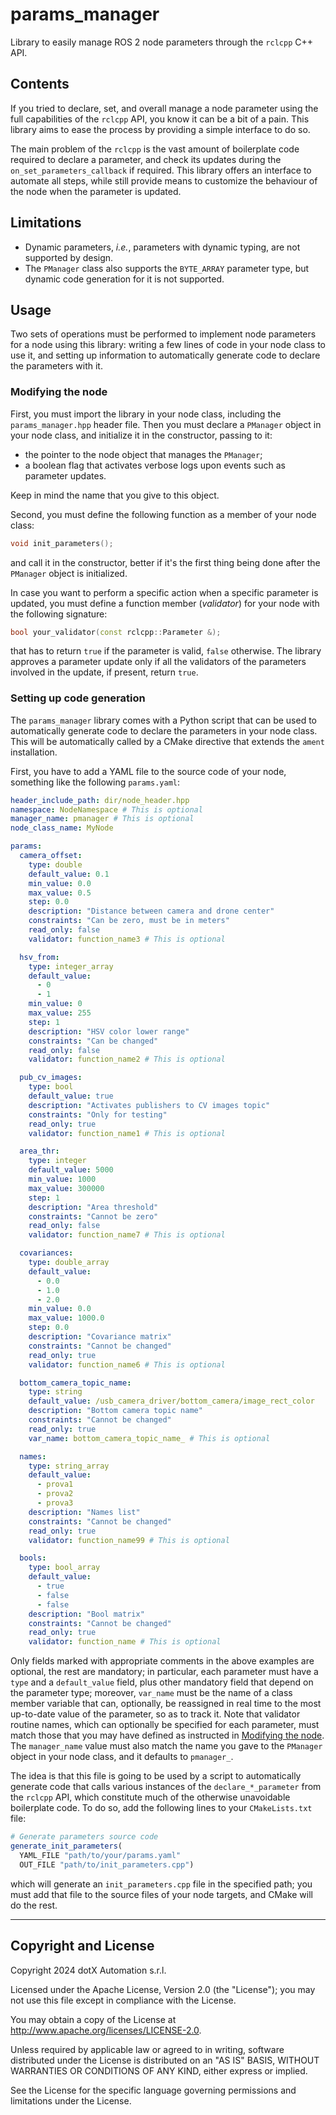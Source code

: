 # params_manager

Library to easily manage ROS 2 node parameters through the `rclcpp` C++ API.

## Contents

If you tried to declare, set, and overall manage a node parameter using the full capabilities of the `rclcpp` API, you know it can be a bit of a pain. This library aims to ease the process by providing a simple interface to do so.

The main problem of the `rclcpp` is the vast amount of boilerplate code required to declare a parameter, and check its updates during the `on_set_parameters_callback` if required. This library offers an interface to automate all steps, while still provide means to customize the behaviour of the node when the parameter is updated.

## Limitations

- Dynamic parameters, *i.e.*, parameters with dynamic typing, are not supported by design.
- The `PManager` class also supports the `BYTE_ARRAY` parameter type, but dynamic code generation for it is not supported.

## Usage

Two sets of operations must be performed to implement node parameters for a node using this library: writing a few lines of code in your node class to use it, and setting up information to automatically generate code to declare the parameters with it.

### Modifying the node

First, you must import the library in your node class, including the `params_manager.hpp` header file. Then you must declare a `PManager` object in your node class, and initialize it in the constructor, passing to it:

- the pointer to the node object that manages the `PManager`;
- a boolean flag that activates verbose logs upon events such as parameter updates.

Keep in mind the name that you give to this object.

Second, you must define the following function as a member of your node class:

```cpp
void init_parameters();
```

and call it in the constructor, better if it's the first thing being done after the `PManager` object is initialized.

In case you want to perform a specific action when a specific parameter is updated, you must define a function member (*validator*) for your node with the following signature:

```cpp
bool your_validator(const rclcpp::Parameter &);
```

that has to return `true` if the parameter is valid, `false` otherwise. The library approves a parameter update only if all the validators of the parameters involved in the update, if present, return `true`.

### Setting up code generation

The `params_manager` library comes with a Python script that can be used to automatically generate code to declare the parameters in your node class. This will be automatically called by a CMake directive that extends the `ament` installation.

First, you have to add a YAML file to the source code of your node, something like the following `params.yaml`:

```yaml
header_include_path: dir/node_header.hpp
namespace: NodeNamespace # This is optional
manager_name: pmanager # This is optional
node_class_name: MyNode

params:
  camera_offset:
    type: double
    default_value: 0.1
    min_value: 0.0
    max_value: 0.5
    step: 0.0
    description: "Distance between camera and drone center"
    constraints: "Can be zero, must be in meters"
    read_only: false
    validator: function_name3 # This is optional

  hsv_from:
    type: integer_array
    default_value:
      - 0
      - 1
    min_value: 0
    max_value: 255
    step: 1
    description: "HSV color lower range"
    constraints: "Can be changed"
    read_only: false
    validator: function_name2 # This is optional

  pub_cv_images:
    type: bool
    default_value: true
    description: "Activates publishers to CV images topic"
    constraints: "Only for testing"
    read_only: true
    validator: function_name1 # This is optional

  area_thr:
    type: integer
    default_value: 5000
    min_value: 1000
    max_value: 300000
    step: 1
    description: "Area threshold"
    constraints: "Cannot be zero"
    read_only: false
    validator: function_name7 # This is optional

  covariances:
    type: double_array
    default_value:
      - 0.0
      - 1.0
      - 2.0
    min_value: 0.0
    max_value: 1000.0
    step: 0.0
    description: "Covariance matrix"
    constraints: "Cannot be changed"
    read_only: true
    validator: function_name6 # This is optional

  bottom_camera_topic_name:
    type: string
    default_value: /usb_camera_driver/bottom_camera/image_rect_color
    description: "Bottom camera topic name"
    constraints: "Cannot be changed"
    read_only: true
    var_name: bottom_camera_topic_name_ # This is optional

  names:
    type: string_array
    default_value:
      - prova1
      - prova2
      - prova3
    description: "Names list"
    constraints: "Cannot be changed"
    read_only: true
    validator: function_name99 # This is optional

  bools:
    type: bool_array
    default_value:
      - true
      - false
      - false
    description: "Bool matrix"
    constraints: "Cannot be changed"
    read_only: true
    validator: function_name # This is optional
```

Only fields marked with appropriate comments in the above examples are optional, the rest are mandatory; in particular, each parameter must have a `type` and a `default_value` field, plus other mandatory field that depend on the parameter type; moreover, `var_name` must be the name of a class member variable that can, optionally, be reassigned in real time to the most up-to-date value of the parameter, so as to track it. Note that validator routine names, which can optionally be specified for each parameter, must match those that you may have defined as instructed in [Modifying the node](#modifying-the-node). The `manager_name` value must also match the name you gave to the `PManager` object in your node class, and it defaults to `pmanager_`.

The idea is that this file is going to be used by a script to automatically generate code that calls various instances of the `declare_*_parameter` from the `rclcpp` API, which constitute much of the otherwise unavoidable boilerplate code. To do so, add the following lines to your `CMakeLists.txt` file:

```cmake
# Generate parameters source code
generate_init_parameters(
  YAML_FILE "path/to/your/params.yaml"
  OUT_FILE "path/to/init_parameters.cpp")
```

which will generate an `init_parameters.cpp` file in the specified path; you must add that file to the source files of your node targets, and CMake will do the rest.

---

## Copyright and License

Copyright 2024 dotX Automation s.r.l.

Licensed under the Apache License, Version 2.0 (the "License"); you may not use this file except in compliance with the License.

You may obtain a copy of the License at <http://www.apache.org/licenses/LICENSE-2.0>.

Unless required by applicable law or agreed to in writing, software distributed under the License is distributed on an "AS IS" BASIS, WITHOUT WARRANTIES OR CONDITIONS OF ANY KIND, either express or implied.

See the License for the specific language governing permissions and limitations under the License.
